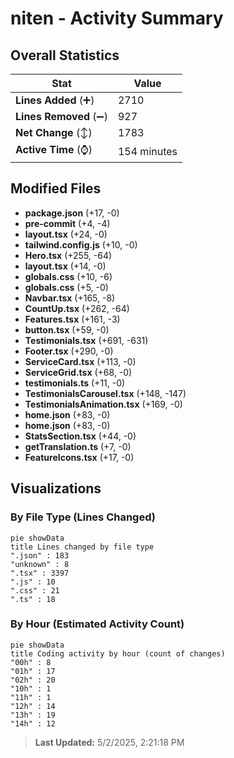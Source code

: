 # niten - Activity Summary 

## Overall Statistics

| Stat                   | Value                                                             |
| ---------------------- | ----------------------------------------------------------------- |
| **Lines Added** (➕)   | 2710                                          |
| **Lines Removed** (➖) | 927                                        |
| **Net Change** (↕)    | 1783                |
| **Active Time** (⌚)   | 154 minutes |


## Modified Files
- **package.json** (+17, -0)
- **pre-commit** (+4, -4)
- **layout.tsx** (+24, -0)
- **tailwind.config.js** (+10, -0)
- **Hero.tsx** (+255, -64)
- **layout.tsx** (+14, -0)
- **globals.css** (+10, -6)
- **globals.css** (+5, -0)
- **Navbar.tsx** (+165, -8)
- **CountUp.tsx** (+262, -64)
- **Features.tsx** (+161, -3)
- **button.tsx** (+59, -0)
- **Testimonials.tsx** (+691, -631)
- **Footer.tsx** (+290, -0)
- **ServiceCard.tsx** (+113, -0)
- **ServiceGrid.tsx** (+68, -0)
- **testimonials.ts** (+11, -0)
- **TestimonialsCarousel.tsx** (+148, -147)
- **TestimonialsAnimation.tsx** (+169, -0)
- **home.json** (+83, -0)
- **home.json** (+83, -0)
- **StatsSection.tsx** (+44, -0)
- **getTranslation.ts** (+7, -0)
- **FeatureIcons.tsx** (+17, -0)

## Visualizations

### By File Type (Lines Changed)

```mermaid
pie showData
title Lines changed by file type
".json" : 183
"unknown" : 8
".tsx" : 3397
".js" : 10
".css" : 21
".ts" : 18
```

### By Hour (Estimated Activity Count)

```mermaid
pie showData
title Coding activity by hour (count of changes)
"00h" : 8
"01h" : 17
"02h" : 20
"10h" : 1
"11h" : 1
"12h" : 14
"13h" : 19
"14h" : 12
```


> **Last Updated:** 5/2/2025, 2:21:18 PM